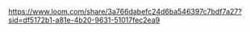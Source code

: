 https://www.loom.com/share/3a766dabefc24d6ba546397c7bdf7a27?sid=df5172b1-a81e-4b20-9631-51017fec2ea9